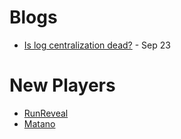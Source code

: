 # Blogs
- [Is log centralization dead?](https://equilibriumsecurity.substack.com/p/is-log-centralization-dead) - Sep 23


# New Players
- [RunReveal](https://runreveal.com) 
- [Matano](https://www.matano.dev/)
